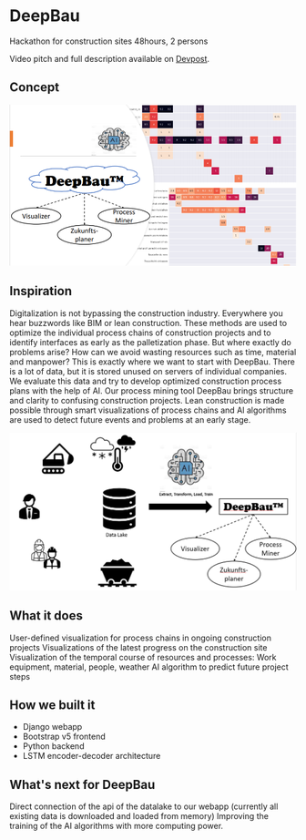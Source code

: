 # DeepBau

Hackathon for construction sites
48hours, 2 persons

Video pitch and full description available on [Devpost](https://devpost.com/software/sdacathon_?ref_content=user-portfolio&ref_feature=in_progress).


## Concept

!["DeepBau concept"](images/DeepBau_concept.png)

## Inspiration

Digitalization is not bypassing the construction industry. Everywhere you hear buzzwords like BIM or lean construction. These methods are used to optimize the individual process chains of construction projects and to identify interfaces as early as the palletization phase. But where exactly do problems arise? How can we avoid wasting resources such as time, material and manpower? This is exactly where we want to start with DeepBau. There is a lot of data, but it is stored unused on servers of individual companies. We evaluate this data and try to develop optimized construction process plans with the help of AI. Our process mining tool DeepBau brings structure and clarity to confusing construction projects. Lean construction is made possible through smart visualizations of process chains and AI algorithms are used to detect future events and problems at an early stage.

!["DeepBau concept"](images/problem.png)


## What it does

User-defined visualization for process chains in ongoing construction projects
Visualizations of the latest progress on the construction site
Visualization of the temporal course of resources and processes: Work equipment, material, people, weather
AI algorithm to predict future project steps

## How we built it

- Django webapp
- Bootstrap v5 frontend
- Python backend
- LSTM encoder-decoder architecture

## What's next for DeepBau

Direct connection of the api of the datalake to our webapp (currently all existing data is downloaded and loaded from memory)
Improving the training of the AI algorithms with more computing power.

